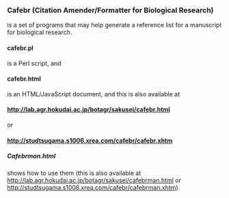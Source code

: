 ### Cafebr (Citation Amender/Formatter for Biological Research)
is a set of programs that may help generate a reference list for a manuscript for biological research.
#### cafebr.pl
is a Perl script, and
#### cafebr.html
is an HTML/JavaScript document, and this is also available at
#### http://lab.agr.hokudai.ac.jp/botagr/sakusei/cafebr.html
or
#### http://studtsugama.s1006.xrea.com/cafebr/cafebr.xhtm
##### Cafebrman.html
shows how to use them (this is also available at http://lab.agr.hokudai.ac.jp/botagr/sakusei/cafebrman.html or http://studtsugama.s1006.xrea.com/cafebr/cafebrman.xhtm).
